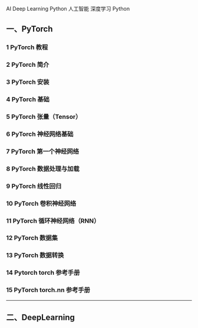 AI Deep Learning Python  人工智能 深度学习 Python

## 一、PyTorch
### 1 PyTorch 教程
### 2 PyTorch 简介
### 3 PyTorch 安装
### 4 PyTorch 基础
### 5 PyTorch 张量（Tensor）
### 6 PyTorch 神经网络基础
### 7 PyTorch 第一个神经网络
### 8 PyTorch 数据处理与加载
### 9 PyTorch 线性回归
### 10 PyTorch 卷积神经网络
### 11 PyTorch 循环神经网络（RNN）
### 12 PyTorch 数据集
### 13 PyTorch 数据转换
### 14 Pytorch torch 参考手册
### 15 PyTorch torch.nn 参考手册


***
## 二、DeepLearning

